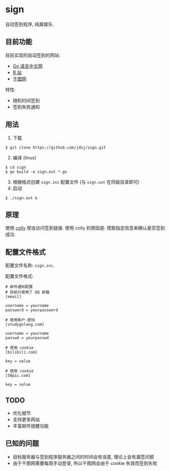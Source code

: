 # sign

自动签到程序, 纯属娱乐.

## 目前功能

目前实现的自动签到的网站:

- [Go 语言中文网](https://studygolang.com/)
- [B 站](https://www.bilibili.com/)
- [千图网](https://www.58pic.com/)

特性:

- 随机时间签到
- 签到失败通知

## 用法

1. 下载

```
$ git clone https://github.com/jdxj/sign.git
```

2. 编译 (linux)

```
$ cd sign
$ go build -o sign.out *.go
```

3. 根据格式创建 `sign.ini` 配置文件 (与 `sign.out` 在同级目录即可)
4. 启动

```
$ ./sign.out &
```

## 原理

使用 [colly](https://github.com/gocolly/colly) 爬虫访问签到链接. 使用 colly 的原因是: 爬取指定信息来确认是否签到成功.

## 配置文件格式

配置文件名称: `sign.ini`.

配置文件格式:

```
# 邮件通知配置
# 目前只使用了 QQ 邮箱
[email]

username = yourname
password = yourpassword

# 使用账户-密码
[studygolang.com]

username = yourname
passwd = yourpasswd

# 使用 cookie
[bilibili.com]

key = value

# 使用 cookie
[58pic.com]

key = value
```

## TODO

- 优化细节
- 支持更多网站
- 丰富邮件提醒功能

## 已知的问题

- 目标服务器与签到程序服务器之间的时间会有误差, 理论上会有漏签问题
- 由于千图网需要每周手动登录, 所以千图网会由于 cookie 失效而签到失败